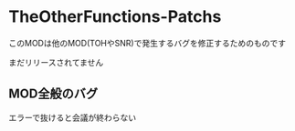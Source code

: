 # TheOtherFunctions-Patchs
このMODは他のMOD(TOHやSNR)で発生するバグを修正するためのものです

まだリリースされてません

MOD全般のバグ
-
エラーで抜けると会議が終わらない

